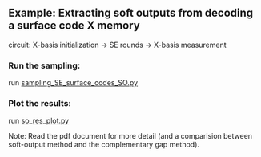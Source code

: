 ## Example: Extracting soft outputs from decoding a surface code X memory

circuit: X-basis initialization -> SE rounds -> X-basis measurement

### Run the sampling:
run [sampling_SE_surface_codes_SO.py](https://github.com/Zihan-Chen-PhMA/PyMatching/blob/master/SO_example/sampling_SE_surface_codes_SO.py)

### Plot the results:
run [so_res_plot.py](https://github.com/Zihan-Chen-PhMA/PyMatching/blob/master/SO_example/so_res_plot.py)

Note: Read the pdf document for more detail (and a comparision between soft-output method and the complementary gap method).
